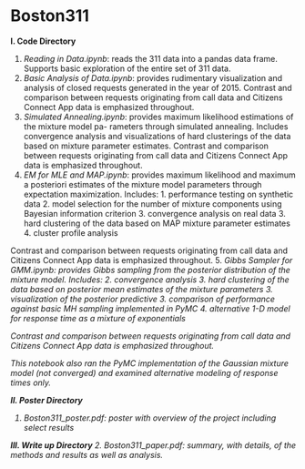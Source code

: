 # Boston311

<b>I. Code Directory</b>
  1. <i>Reading in Data.ipynb</i>: reads the 311 data into a pandas data frame. Supports basic exploration of the entire set of 311 data.
  2. <i>Basic Analysis of Data.ipynb</i>: provides rudimentary visualization and analysis of closed requests generated in the year of 2015. Contrast and comparison between requests originating from call data and Citizens Connect App data is emphasized throughout.
  3. <i>Simulated Annealing.ipynb</i>: provides maximum likelihood estimations of the mixture model pa- rameters through simulated annealing. Includes convergence analysis and visualizations of hard clusterings of the data based on mixture parameter estimates. Contrast and comparison between requests originating from call data and Citizens Connect App data is emphasized throughout.
  4. <i>EM for MLE and MAP.ipynb</i>: provides maximum likelihood and maximum a posteriori estimates of the mixture model parameters through expectation maximization. Includes:
    1. performance testing on synthetic data
    2. model selection for the number of mixture components using Bayesian information criterion
    3. convergence analysis on real data
    3. hard clustering of the data based on MAP mixture parameter estimates
    4. cluster profile analysis
  
  Contrast and comparison between requests originating from call data and Citizens Connect App data is emphasized throughout.
  5. <i>Gibbs Sampler for GMM.ipynb<i>: provides Gibbs sampling from the posterior distribution of the mixture model. Includes:
    2. convergence analysis
    3. hard clustering of the data based on posterior mean estimates of the mixture parameters
    3. visualization of the posterior predictive
    3. comparison of performance against basic MH sampling implemented in PyMC
    4. alternative 1-D model for response time as a mixture of exponentials
  
  Contrast and comparison between requests originating from call data and Citizens Connect App data is emphasized throughout.
  
  This notebook also ran the PyMC implementation of the Gaussian mixture model (not converged) and examined alternative modeling of response times only. 

<b>II. Poster Directory</b>
  1. <i>Boston311_poster.pdf</i>: poster with overview of the project including select results

<b>III. Write up Directory</b>
  2. <i>Boston311_paper.pdf</i>: summary, with details, of the methods and results as well as analysis.

